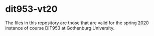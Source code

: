 # dit953-vt20
The files in this repository are those that are valid for the spring 2020 instance of course DIT953 at Gothenburg University.

